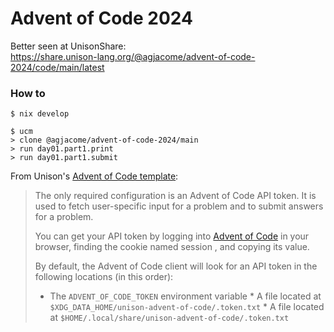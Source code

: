 Advent of Code 2024
===================

Better seen at UnisonShare:  
https://share.unison-lang.org/@agjacome/advent-of-code-2024/code/main/latest

### How to

```
$ nix develop

$ ucm
> clone @agjacome/advent-of-code-2024/main
> run day01.part1.print
> run day01.part1.submit
```

From Unison's [Advent of Code
template](https://share.unison-lang.org/@unison/advent-of-code):

>  The only required configuration is an Advent of Code API token. It is used to
>  fetch user-specific input for a problem and to submit answers for a problem.
>
> You can get your API token by logging into [Advent of
> Code](https://adventofcode.com/) in your browser, finding the cookie named
> session , and copying its value.
> 
> By default, the Advent of Code client will look for an API token in the
> following locations (in this order):
> 
> * The `ADVENT_OF_CODE_TOKEN` environment variable * A file located at
>   `$XDG_DATA_HOME/unison-advent-of-code/.token.txt` * A file located at
>   `$HOME/.local/share/unison-advent-of-code/.token.txt`
